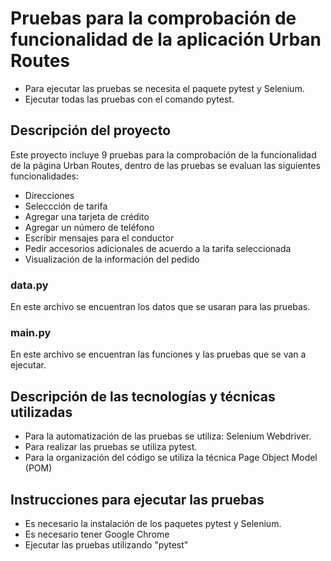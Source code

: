 ﻿# Pruebas para la comprobación de funcionalidad de la aplicación Urban Routes
- Para ejecutar las pruebas se necesita el paquete pytest y Selenium.
- Ejecutar todas las pruebas con el comando pytest.

## Descripción del proyecto
Este proyecto incluye 9 pruebas para la comprobación de la funcionalidad de la página Urban Routes, 
dentro de las pruebas se evaluan las siguientes funcionalidades: 
- Direcciones
- Seleccción de tarifa 
- Agregar una tarjeta de crédito
- Agregar un número de teléfono 
- Escribir mensajes para el conductor
- Pedir accesorios adicionales de acuerdo a la tarifa seleccionada 
- Visualización de la información del pedido

### data.py
En este archivo se encuentran los datos que se usaran para las pruebas. 

### main.py 
En este archivo se encuentran las funciones y las pruebas que se van a ejecutar. 

## Descripción de las tecnologías y técnicas utilizadas 
- Para la automatización de las pruebas se utiliza: Selenium Webdriver. 
- Para realizar las pruebas se utiliza pytest. 
- Para la organización del código se utiliza la técnica Page Object Model (POM)

## Instrucciones para ejecutar las pruebas 
- Es necesario la instalación de los paquetes pytest y Selenium. 
- Es necesario tener Google Chrome 
- Ejecutar las  pruebas utilizando "pytest"

